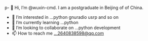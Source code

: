 p- 👋 Hi, I’m @wuxin-cmd. I am a postgraduate in Beijing of of China.
- 👀 I’m interested in ...python gnuradio usrp and so on
- 🌱 I’m currently learning ...python
- 💞️ I’m looking to collaborate on ...python development
- 📫 How to reach me ...2640838598@qq.com

<!---
wuxin-cmd/wuxin-cmd is a ✨ special ✨ repository because its `README.md` (this file) appears on your GitHub profile.
You can click the Preview link to take a look at your changes.
--->
